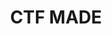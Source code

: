 ---
title: CTF MADE
permalink: /projects/ctfmade
layout: page
tags: TryHackMe
collection: Projects
---